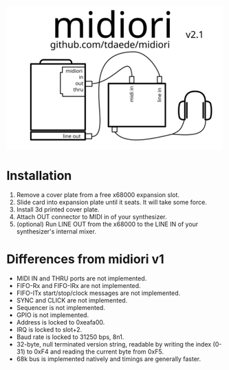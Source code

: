 ![](docs/midiori_packing_label.svg?sanitize=true)

# Installation

1. Remove a cover plate from a free x68000 expansion slot.
2. Slide card into expansion plate until it seats. It will take some force.
3. Install 3d printed cover plate.
4. Attach OUT connector to MIDI in of your synthesizer.
5. (optional) Run LINE OUT from the x68000 to the LINE IN of your synthesizer's internal mixer.

# Differences from midiori v1

- MIDI IN and THRU ports are not implemented.
- FIFO-Rx and FIFO-IRx are not implemented.
- FIFO-ITx start/stop/clock messages are not implemented.
- SYNC and CLICK are not implemented.
- Sequencer is not implemented.
- GPIO is not implemented.
- Address is locked to 0xeafa00.
- IRQ is locked to slot+2.
- Baud rate is locked to 31250 bps, 8n1.
- 32-byte, null terminated version string, readable by writing
  the index (0-31) to 0xF4 and reading the current byte from 0xF5.
- 68k bus is implemented natively and timings are generally faster.
